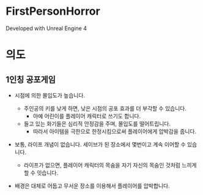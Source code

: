 # FirstPersonHorror

Developed with Unreal Engine 4

# 의도

## 1인칭 공포게임

* 시점에 의한 몰입도가 높습니다.
	- 주인공의 키를 낮게 하면, 낮은 시점의 공포 효과를 더 부각할 수 있습니다.
		- 아예 어린이를 플레이어 캐릭터로 쓰기도 합니다.
	* 들고 있는 화기들은 심리적 안정감을 주며, 몰입도를 떨어트립니다.
		- 따라서 아이템을 극한으로 한정시킴으로써 플레이어에게 압박감을 줍니다.
* 보통, 라이프 개념이 없습니다. 세이브가 된 장소에서 몇번이고 계속 이어할 수 있습니다.
	- 라이프가 없으면, 플레이어 캐릭터의 목숨을 자기 자신의 목숨인 것처럼 느끼게 할 수 잇습니다.

* 배경은 대체로 어둡고 무서운 장소를 이용해서 플레이어를 압박합니다.

